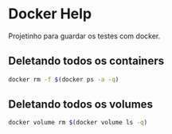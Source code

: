# Docker Help

Projetinho para guardar os testes com docker.

## Deletando todos os containers

```bash
docker rm -f $(docker ps -a -q)
```


## Deletando todos os volumes

```bash
docker volume rm $(docker volume ls -q)
```